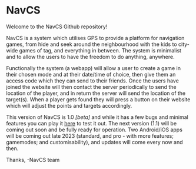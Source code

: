 # NavCS
Welcome to the NavCS Github repository!

NavCS is a system which utilises GPS to provide a platform for navigation games, from hide and seek around the neighbourhood with the kids to city-wide games of tag, and everything in between. The system is minimalist and to allow the users to have the freedom to do anything, anywhere.

Functionally the system (a webapp) will allow a user to create a game in their chosen mode and at their date/time of choice, then give them an access code which they can send to their friends. Once the users have joined the website will then contact the server periodically to send the location of the player, and in return the server will send the location of the target(s). When a player gets found they will press a button on their website which will adjust the points and targets accordingly.

This version of NavCS is 1.0 _[beta]_ and while it has a few bugs and minimal features you can play it [here](navcs.azurewebsites.net) to test it out. The next version (1.1) will be coming out soon and be fully ready for operation. Two Android/iOS apps will be coming out late 2023 (standard, and pro - with more features; gamemodes; and customisability), and updates will come every now and then.

Thanks, -NavCS team
